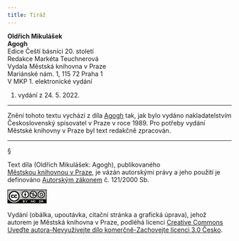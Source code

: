 ```yaml
---
title: Tiráž
---
```


**Oldřich Mikulášek    
Agogh**  
Edice Čeští básníci 20. století  
Redakce Markéta Teuchnerová  
Vydala Městská knihovna v Praze  
Mariánské nám. 1, 115 72 Praha 1  
V MKP 1. elektronické vydání  
1. vydání z 24. 5. 2022.

***

Znění tohoto textu vychází z díla [Agogh](https://search.mlp.cz/cz/titul/agogh/27175/) tak, jak bylo vydáno nakladatelstvím Československý spisovatel v Praze v roce 1989. Pro potřeby vydání Městské knihovny v Praze byl text redakčně zpracován.

***

§

Text díla (Oldřich Mikulášek: Agogh), publikovaného [Městskou knihovnou v Praze](https://www.mlp.cz/cz/), je vázán autorskými právy a jeho použití je definováno [Autorským zákonem](https://www.mkcr.cz/predpisy-zakonu-709.html) č. 121/2000 Sb.

[![](./resources/image001.jpg)](http://creativecommons.org/licenses/by-nc-sa/3.0/cz/)

Vydání (obálka, upoutávka, citační stránka a grafická úprava), jehož autorem je Městská knihovna v Praze, podléhá licenci [Creative Commons Uveďte autora-Nevyužívejte dílo komerčně-Zachovejte licenci 3.0 Česko](https://creativecommons.org/licenses/by-nc-sa/3.0/cz/).